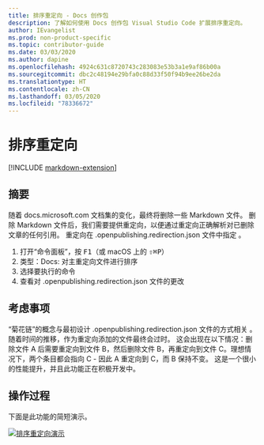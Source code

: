 ```yaml
---
title: 排序重定向 - Docs 创作包
description: 了解如何使用 Docs 创作包 Visual Studio Code 扩展排序重定向。
author: IEvangelist
ms.prod: non-product-specific
ms.topic: contributor-guide
ms.date: 03/03/2020
ms.author: dapine
ms.openlocfilehash: 4924c631c8720743c283083e53b3a1e9af86b00a
ms.sourcegitcommit: dbc2c48194e29bfa0c88d33f50f94b9ee26be2da
ms.translationtype: HT
ms.contentlocale: zh-CN
ms.lasthandoff: 03/05/2020
ms.locfileid: "78336672"
---
```

# <a name="sort-redirects"></a>排序重定向

[!INCLUDE [markdown-extension](includes/markdown-extension.md)]

## <a name="summary"></a>摘要

随着 docs.microsoft.com 文档集的变化，最终将删除一些 Markdown 文件。 删除 Markdown 文件后，我们需要提供重定向，以便通过重定向正确解析对已删除文章的任何引用。 重定向在 .openpublishing.redirection.json 文件中指定  。

1. 打开“命令面板”，按 <kbd>F1</kbd>（或 macOS 上的 <kbd>⇧⌘P</kbd>）
1. 类型：Docs:  对主重定向文件进行排序
1. 选择要执行的命令
1. 查看对 .openpublishing.redirection.json 文件的更改 

## <a name="considerations"></a>考虑事项

“菊花链”的概念与最初设计 .openpublishing.redirection.json 文件的方式相关  。 随着时间的推移，作为重定向添加的文件最终会过时。 这会出现在以下情况：删除文件 A 后需要重定向到文件 B，然后删除文件 B，再重定向到文件 C。理想情况下，两个条目都会指向 C - 因此 A 重定向到 C，而 B 保持不变。 这是一个很小的性能提升，并且此功能正在积极开发中。

## <a name="in-action"></a>操作过程

下面是此功能的简短演示。

[![排序重定向演示](media/sort-redirect.gif)](media/sort-redirect.gif#lightbox)
